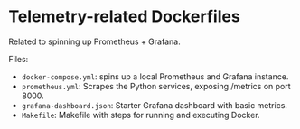 # Telemetry-related Dockerfiles

Related to spinning up Prometheus + Grafana.

Files:

- `docker-compose.yml`: spins up a local Prometheus and Grafana instance.
- `prometheus.yml`: Scrapes the Python services, exposing /metrics on port 8000.
- `grafana-dashboard.json`: Starter Grafana dashboard with basic metrics.
- `Makefile`: Makefile with steps for running and executing Docker.
